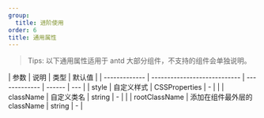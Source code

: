 ```yaml
---
group:
  title: 进阶使用
order: 6
title: 通用属性
---
```


> Tips: 以下通用属性适用于 antd 大部分组件，不支持的组件会单独说明。

| 参数          | 说明                         | 类型          | 默认值 |
| ------------- | ---------------------------- | ------------- | ------ | --- |
| style         | 自定义样式                   | CSSProperties | -      |     |
| className     | 自定义类名                   | string        | -      |     |
| rootClassName | 添加在组件最外层的 className | string        | -      |
